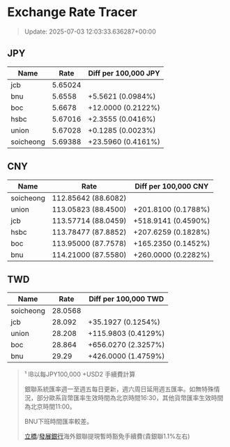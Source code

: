 # Exchange Rate Tracer

> Update: 2025-07-03 12:03:33.636287+00:00

## JPY

| Name      |    Rate | Diff per 100,000 JPY   |
|-----------|---------|------------------------|
| jcb       | 5.65024 |                        |
| bnu       | 5.6558  | +5.5621 (0.0984%)      |
| boc       | 5.6678  | +12.0000 (0.2122%)     |
| hsbc      | 5.67016 | +2.3555 (0.0416%)      |
| union     | 5.67028 | +0.1285 (0.0023%)      |
| soicheong | 5.69388 | +23.5960 (0.4161%)     |

## CNY

| Name      | Rate                | Diff per 100,000 CNY   |
|-----------|---------------------|------------------------|
| soicheong | 112.85642	(88.6082) |                        |
| union     | 113.05823	(88.4500) | +201.8100 (0.1788%)    |
| jcb       | 113.57714	(88.0459) | +518.9141 (0.4590%)    |
| hsbc      | 113.78477	(87.8852) | +207.6259 (0.1828%)    |
| boc       | 113.95000	(87.7578) | +165.2350 (0.1452%)    |
| bnu       | 114.21000	(87.5580) | +260.0000 (0.2282%)    |

## TWD

| Name      |    Rate | Diff per 100,000 TWD   |
|-----------|---------|------------------------|
| soicheong | 28.0568 |                        |
| jcb       | 28.092  | +35.1927 (0.1254%)     |
| union     | 28.208  | +115.9803 (0.4129%)    |
| boc       | 28.864  | +656.0270 (2.3257%)    |
| bnu       | 29.29   | +426.0000 (1.4759%)    |


> ¹ IB以每JPY100,000 +USD2 手續費計算
>
> 銀聯系統匯率週一至週五每日更新，週六周日延用週五匯率。如無特殊情況，部分歐系貨幣匯率生效時間為北京時間16:30，其他貨幣匯率生效時間為北京時間11:00。
>
> BNU下班時間匯率較差。
>
> [立橋](https://www.wlbank.com.mo/uploads/ueditor/file/20181211/1544536513900230.pdf)/[發展銀行](https://www.mdb.com.mo/Service_Charges_20230728.pdf)海外銀聯提現暫時豁免手續費(貴銀聯1.1%左右)

